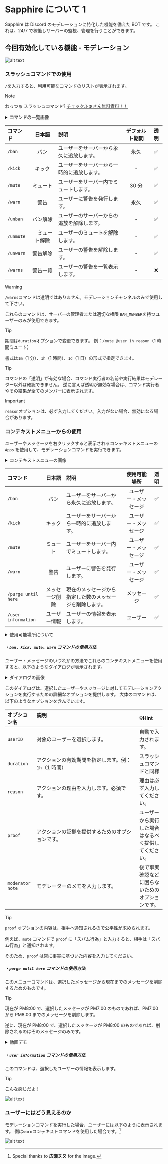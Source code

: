 # Sapphire について 1

Sapphire は Discord のモデレーションに特化した機能を備えた BOT です。
これは、24/7 で稼働しサーバーの監視、管理を行うことができます。

## 今回有効化している機能 - モデレーション

![alt text](image.png)

### スラッシュコマンドでの使用

`/`を入力すると、利用可能なコマンドのリストが表示されます。

> [!NOTE]
> わっつぁ スラッシュコマンド? [チェックふぁきん無料資料！！](https://support-apps.discord.com/hc/en-us/articles/26501837786775-Slash-Commands-FAQ)

<details>

<summary>コマンドの一覧画像</summary>

![alt text](image-1.png)
![alt text](image-2.png)

</details>

| コマンド  |     日本語     | 説明                                       | デフォルト期間 | 透明 |
| :-------- | :------------: | :----------------------------------------- | :------------: | :--: |
| `/ban`    |      バン      | ユーザーをサーバーから永久に追放します。   |      永久      |  ✅  |
| `/kick`   |     キック     | ユーザーをサーバーから一時的に追放します。 |       -        |  ✅  |
| `/mute`   |    ミュート    | ユーザーをサーバー内でミュートします。     |     30 分      |  ✅  |
| `/warn`   |      警告      | ユーザーに警告を発行します。               |      永久      |  ✅  |
| `/unban`  |    バン解除    | ユーザーのサーバーからの追放を解除します。 |       -        |  ✅  |
| `/unmute` | 　ミュート解除 | ユーザーのミュートを解除します。           |       -        |  ✅  |
| `/unwarn` |    警告解除    | ユーザーの警告を解除します。               |       -        |  ✅  |
| `/warns`  |    警告一覧    | ユーザーの警告を一覧表示します。           |       -        |  ❌  |

> [!WARNING]
>
> `/warns`コマンドは透明ではありません。モデレーションチャンネルのみで使用して下さい。
>
> これらのコマンドは、サーバーの管理者または適切な権限 `BAN_MEMBER`を持つユーザーのみが使用できます。

> [!TIP]
>
> 期間は`duration`オプションで変更できます。
> 例：`/mute @user 1h reason`（1 時間ミュート）
>
> 書式は`1m`（1 分）、`1h`（1 時間）、`1d`（1 日）の形式で指定できます。

> [!TIP]
>
> コマンドの「透明」が有効な場合、コマンド実行者の名前や実行結果はモデレーター以外は確認できません。
> 逆に言えば透明が無効な場合は、コマンド実行者やその結果が全てのメンバーに表示されます。

> [!IMPORTANT]
>
> `reason`オプションは、必ず入力してください。入力がない場合、無効になる場合があります。

### コンテキストメニューからの使用

ユーザーやメッセージを右クリックすると表示されるコンテキストメニューの `Apps` を使用して、モデレーションコマンドを実行できます。

<details>

<summary>コンテキストメニューの画像</summary>

> [!TIP]
>
> この画像の`Apps`に該当するメニューからコマンドを実行できます。

![alt text](image-3.png)

</details>

| コマンド            |     日本語     | 説明                                                     |     使用可能場所     | 透明 |
| :------------------ | :------------: | :------------------------------------------------------- | :------------------: | :--: |
| `/ban`              |      バン      | ユーザーをサーバーから永久に追放します。                 | ユーザー・メッセージ |  ✅  |
| `/kick`             |     キック     | ユーザーをサーバーから一時的に追放します。               | ユーザー・メッセージ |  ✅  |
| `/mute`             |    ミュート    | ユーザーをサーバー内でミュートします。                   | ユーザー・メッセージ |  ✅  |
| `/warn`             |      警告      | ユーザーに警告を発行します。                             | ユーザー・メッセージ |  ✅  |
| `/purge until here` | メッセージ削除 | 現在のメッセージから指定した数のメッセージを削除します。 |      メッセージ      |  ✅  |
| `/user information` |  ユーザー情報  | ユーザーの情報を表示します。                             |       ユーザー       |  ✅  |

<details>

<summary> 使用可能場所について </summary>

- ユーザー：ユーザーの名前を右クリックして表示されるメニューから実行できます。
  > ![alt text](image-4.png)
- メッセージ：メッセージの右クリックメニューから実行できます。
  > ![alt text](image-5.png)

</details>

##### ・`ban`、`kick`、`mute`、`warn` コマンドの使用方法

ユーザー・メッセージのいづれかの方法でこれらのコンテキストメニューを使用すると、以下のようなダイアログが表示されます。

<details>

<summary>ダイアログの画像</summary>

![alt text](image-6.png)

</details>

このダイアログは、選択したユーザーやメッセージに対してモデレーションアクションを実行するための詳細なオプションを提供します。
大体のコマンドは、以下のようなオプションを含んでいます。

| オプション名     | 説明 　　　　　　　　　　　　　　　　　　　          | 💡Hint                                               |
| :--------------- | :--------------------------------------------------- | :--------------------------------------------------- |
| `userID` 　　    | 対象のユーザーを選択します。                         | 自動で入力されます。                                 |
| `duration` 　    | アクションの有効期間を指定します。例：`1h`（1 時間） | スラッシュコマンドと同様                             |
| `reason` 　　    | アクションの理由を入力します。必須です。             | 理由は必ず入力してください。                         |
| `proof` 　　     | アクションの証拠を提供するためのオプションです。     | ユーザーから実行した場合はなるべく提供してください。 |
| `moderator note` | モデレーターのメモを入力します。                     | 後で事実確認などに困らないためのオプションです。     |

> [!TIP]
>
> `proof` オプションの内容は、相手へ通知されるので公平性が求められます。
>
> 例えば、`mute` コマンドで `proof` に「スパム行為」と入力すると、相手は「スパム行為」と通知されます。
>
> そのため、`proof` は常に事実に基づいた内容を入力してください。

##### ・`purge until here` コマンドの使用方法

このメニューコマンドは、選択したメッセージから現在までのメッセージを削除するためのものです。

> [!TIP]
>
> 現在が PM8:00 で、選択したメッセージが PM7:00 のものであれば、PM7:00 から PM8:00 までのメッセージを削除します。
>
> 逆に、現在が PM8:00 で、選択したメッセージが PM8:00 のものであれば、削除されるのはそのメッセージのみです。

<details>

<summary>動画デモ</summary>

[![purge until hereのデモ動画](https://img.youtube.com/vi/LMSv5Jja150/0.jpg)](https://youtube.com/shorts/LMSv5Jja150)

</details>

##### ・`user information` コマンドの使用方法

このコマンドは、選択したユーザーの情報を表示します。

> [!TIP]
> こんな感じだよ！
>
> ![alt text](image-7.png)

### ユーザーにはどう見えるのか

モデレーションコマンドを実行した場合、ユーザーには以下のように表示されます。
例は`warn`コンテキストコマンドを使用した場合です。[^1]

![alt text](image-8.png)

[^1]: Special thanks to **広瀬ヌヌ** for the image.
